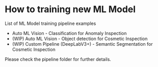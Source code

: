 # How to training new ML Model

List of ML Model training pipeline examples

-   Auto ML Vision - Classification for Anomaly Inspection
-   (WIP) Auto ML Vision - Object detection for Cosmetic Inspection
-   (WIP) Custom Pipeline (DeepLabV3+) - Semantic Segmentation for Cosmetic Inspection

Please check the pipeline folder for further details.
